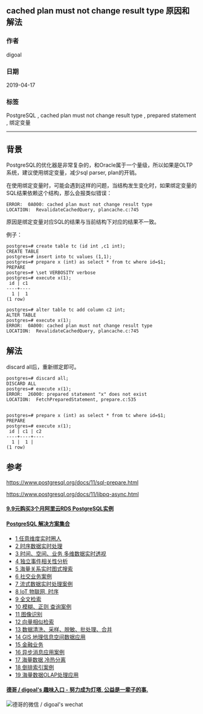 ## cached plan must not change result type 原因和解法  
                                                                                                  
### 作者                                                                                                  
digoal                                                                                                  
                                                                                                  
### 日期                                                                                                  
2019-04-17                                                                                                  
                                                                                                  
### 标签                                                                                                  
PostgreSQL , cached plan must not change result type , prepared statement , 绑定变量       
                 
----                                                                                            
                                                                                              
## 背景      
PostgreSQL的优化器是非常复杂的，和Oracle属于一个量级，所以如果是OLTP系统，建议使用绑定变量，减少sql parser, plan的开销。  
  
在使用绑定变量时，可能会遇到这样的问题，当结构发生变化时，如果绑定变量的SQL结果依赖这个结构，那么会报类似错误：  
  
```  
ERROR:  0A000: cached plan must not change result type  
LOCATION:  RevalidateCachedQuery, plancache.c:745  
```  
  
原因是绑定变量对应SQL的结果与当前结构下对应的结果不一致。  
  
例子：  
  
```  
postgres=# create table tc (id int ,c1 int);  
CREATE TABLE  
postgres=# insert into tc values (1,1);  
postgres=# prepare x (int) as select * from tc where id=$1;  
PREPARE  
postgres=# \set VERBOSITY verbose  
postgres=# execute x(1);  
 id | c1   
----+----  
  1 |  1  
(1 row)  
  
postgres=# alter table tc add column c2 int;  
ALTER TABLE  
postgres=# execute x(1);  
ERROR:  0A000: cached plan must not change result type  
LOCATION:  RevalidateCachedQuery, plancache.c:745  
```  
  
## 解法  
discard all后，重新绑定即可。  
  
```  
postgres=# discard all;  
DISCARD ALL  
postgres=# execute x(1);  
ERROR:  26000: prepared statement "x" does not exist  
LOCATION:  FetchPreparedStatement, prepare.c:535  
  
  
postgres=# prepare x (int) as select * from tc where id=$1;  
PREPARE  
postgres=# execute x(1);  
 id | c1 | c2   
----+----+----  
  1 |  1 |     
(1 row)  
```  
    
## 参考  
https://www.postgresql.org/docs/11/sql-prepare.html  
  
https://www.postgresql.org/docs/11/libpq-async.html  
  
    
  
  
  
  
  
  
  
  
  
  
  
  
  
  
  
  
  
  
  
  
  
  
  
  
  
  
  
  
  
  
  
  
  
  
  
  
  
  
  
  
  
#### [9.9元购买3个月阿里云RDS PostgreSQL实例](https://www.aliyun.com/database/postgresqlactivity "57258f76c37864c6e6d23383d05714ea")
  
  
#### [PostgreSQL 解决方案集合](https://yq.aliyun.com/topic/118 "40cff096e9ed7122c512b35d8561d9c8")
- [1 任意维度实时圈人](https://yq.aliyun.com/topic/118 "40cff096e9ed7122c512b35d8561d9c8")
- [2 时序数据实时处理](https://yq.aliyun.com/topic/118 "40cff096e9ed7122c512b35d8561d9c8")
- [3 时间、空间、业务 多维数据实时透视](https://yq.aliyun.com/topic/118 "40cff096e9ed7122c512b35d8561d9c8")
- [4 独立事件相关性分析](https://yq.aliyun.com/topic/118 "40cff096e9ed7122c512b35d8561d9c8")
- [5 海量关系实时图式搜索](https://yq.aliyun.com/topic/118 "40cff096e9ed7122c512b35d8561d9c8")
- [6 社交业务案例](https://yq.aliyun.com/topic/118 "40cff096e9ed7122c512b35d8561d9c8")
- [7 流式数据实时处理案例](https://yq.aliyun.com/topic/118 "40cff096e9ed7122c512b35d8561d9c8")
- [8 IoT 物联网, 时序](https://yq.aliyun.com/topic/118 "40cff096e9ed7122c512b35d8561d9c8")
- [9 全文检索](https://yq.aliyun.com/topic/118 "40cff096e9ed7122c512b35d8561d9c8")
- [10 模糊、正则 查询案例](https://yq.aliyun.com/topic/118 "40cff096e9ed7122c512b35d8561d9c8")
- [11 图像识别](https://yq.aliyun.com/topic/118 "40cff096e9ed7122c512b35d8561d9c8")
- [12 向量相似检索](https://yq.aliyun.com/topic/118 "40cff096e9ed7122c512b35d8561d9c8")
- [13 数据清洗、采样、脱敏、批处理、合并](https://yq.aliyun.com/topic/118 "40cff096e9ed7122c512b35d8561d9c8")
- [14 GIS 地理信息空间数据应用](https://yq.aliyun.com/topic/118 "40cff096e9ed7122c512b35d8561d9c8")
- [15 金融业务](https://yq.aliyun.com/topic/118 "40cff096e9ed7122c512b35d8561d9c8")
- [16 异步消息应用案例](https://yq.aliyun.com/topic/118 "40cff096e9ed7122c512b35d8561d9c8")
- [17 海量数据 冷热分离](https://yq.aliyun.com/topic/118 "40cff096e9ed7122c512b35d8561d9c8")
- [18 倒排索引案例](https://yq.aliyun.com/topic/118 "40cff096e9ed7122c512b35d8561d9c8")
- [19 海量数据OLAP处理应用](https://yq.aliyun.com/topic/118 "40cff096e9ed7122c512b35d8561d9c8")
  
  
#### [德哥 / digoal's 趣味入口 - 努力成为灯塔, 公益是一辈子的事.](https://github.com/digoal/blog/blob/master/README.md "22709685feb7cab07d30f30387f0a9ae")
  
  
![德哥的微信 / digoal's wechat](../pic/digoal_weixin.jpg "f7ad92eeba24523fd47a6e1a0e691b59")
  
